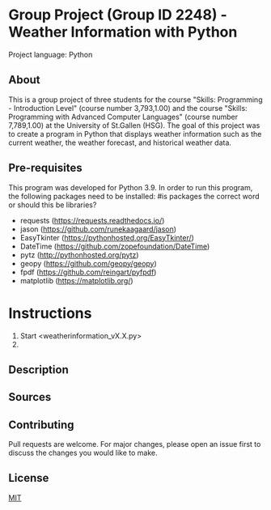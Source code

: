 # Group Project (Group ID 2248) - Weather Information with Python
Project language: Python

## About
This is a group project of three students for the course "Skills: Programming - Introduction Level" (course number 3,793,1.00) and the course "Skills: Programming with Advanced Computer Languages" (course number 7,789,1.00) at the University of St.Gallen (HSG).
The goal of this project was to create a program in Python that displays weather information such as the current weather, the weather forecast, and historical weather data.
<!-- # Did we use existing code or existing tutorials that we should mention here? -->

## Pre-requisites
This program was developed for Python 3.9.  <!-- Do we want to add something along the lines of: it may work previous Python versions, but this has not (yet) been  tested? -->
In order to run this program, the following packages need to be installed:  #is packages the correct word or should this be libraries?
- requests (https://requests.readthedocs.io/)
- jason (https://github.com/runekaagaard/jason)
- EasyTkinter (https://pythonhosted.org/EasyTkinter/)
- DateTime (https://github.com/zopefoundation/DateTime)
- pytz (http://pythonhosted.org/pytz)
- geopy (https://github.com/geopy/geopy)
- fpdf (https://github.com/reingart/pyfpdf)
- matplotlib (https://matplotlib.org/)

# Instructions
1. Start <weatherinformation_vX.X.py> <!-- Placeholder for the final file name -->
2. 
<!-- I don't know if this is something we can/should do, but is it worth it to consider making our program installable with pip? (E.g., pip install weatherinformation) -->

## Description

## Sources
<!-- # source for this readme.txt: # https://www.makeareadme.com/
# source for the license.txt: https://choosealicense.com/licenses/mit/ -->

## Contributing
Pull requests are welcome. For major changes, please open an issue first to discuss the changes you would like to make.

## License
[MIT](https://choosealicense.com/licenses/mit/)

